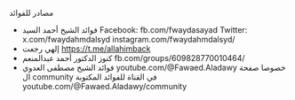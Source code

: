 مصادر للفوائد
- فوائد الشيخ أحمد السيد
Facebook: fb.com/fwaydasayad
Twitter: x.com/fwaydahmdalsyd
instagram.com/fwaydahmdalsyd/
-  إلهي رجعت
https://t.me/allahimback
- كنوز الدكتور أحمد عبدالمنعم
fb.com/groups/609828770010464/
- فوائد الشيخ مصطفى العدوي 
youtube.com/@Fawaed.Aladawy
خصوصا صفحة ال community في القناة للفوائد المكتوبة youtube.com/@Fawaed.Aladawy/community